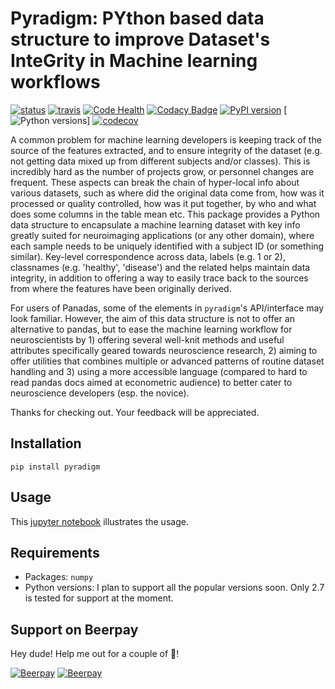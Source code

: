 # Pyradigm: PYthon based data structure to improve Dataset's InteGrity in Machine learning workflows

[![status](http://joss.theoj.org/papers/c5c231486d699bca982ca7ebd9cf32d2/status.svg)](http://joss.theoj.org/papers/c5c231486d699bca982ca7ebd9cf32d2)
[![travis](https://travis-ci.org/raamana/pyradigm.svg?branch=master)](https://travis-ci.org/raamana/pyradigm.svg?branch=master)
[![Code Health](https://landscape.io/github/raamana/pyradigm/master/landscape.svg?style=flat)](https://landscape.io/github/raamana/pyradigm/master)
[![Codacy Badge](https://api.codacy.com/project/badge/Grade/cffd80f290544e2e824011bfccf35ff8)](https://www.codacy.com/app/raamana/pyradigm?utm_source=github.com&amp;utm_medium=referral&amp;utm_content=raamana/pyradigm&amp;utm_campaign=Badge_Grade)
[![PyPI version](https://badge.fury.io/py/pyradigm.svg)](https://badge.fury.io/py/pyradigm)
[![Python versions](https://img.shields.io/badge/python-2.7%2C%203.5%2C%203.6-blue.svg)]
[![codecov](https://codecov.io/gh/raamana/pyradigm/branch/master/graph/badge.svg)](https://codecov.io/gh/raamana/pyradigm)

A common problem for machine learning developers is keeping track of the source of the features extracted, and to ensure integrity of the dataset (e.g. not getting data mixed up from different subjects and/or classes). This is incredibly hard as the number of projects grow, or personnel changes are frequent. These aspects can break the chain of hyper-local info about various datasets, such as where did the original data come from, how was it processed or quality controlled, how was it put together, by who and what does some columns in the table mean etc. This package provides a Python data structure to encapsulate a machine learning dataset with key info greatly suited for neuroimaging applications (or any other domain), where each sample needs to be uniquely identified with a subject ID (or something similar). Key-level correspondence across data, labels (e.g. 1 or 2), classnames (e.g. 'healthy', 'disease') and the related helps maintain data integrity, in addition to offering a way to easily trace back to the sources from where the features have been originally derived.

For users of Panadas, some of the elements in `pyradigm`'s API/interface may look familiar. However, the aim of this data structure is not to offer an alternative to pandas, but to ease the machine learning workflow for neuroscientists by 1) offering several well-knit methods and useful attributes specifically geared towards neuroscience research, 2) aiming to offer utilities that combines multiple or advanced patterns of routine dataset handling and 3) using a more accessible language (compared to hard to read pandas docs aimed at econometric audience) to better cater to neuroscience developers (esp. the novice).

Thanks for checking out. Your feedback will be appreciated.

## Installation

`pip install pyradigm`

## Usage

This [jupyter notebook](docs/usage.ipynb) illustrates the usage.

## Requirements

 * Packages: `numpy`
 * Python versions: I plan to support all the popular versions soon. Only 2.7 is tested for support at the moment.

## Support on Beerpay
Hey dude! Help me out for a couple of :beers:!

[![Beerpay](https://beerpay.io/raamana/pyradigm/badge.svg?style=beer-square)](https://beerpay.io/raamana/pyradigm)  [![Beerpay](https://beerpay.io/raamana/pyradigm/make-wish.svg?style=flat-square)](https://beerpay.io/raamana/pyradigm?focus=wish)
